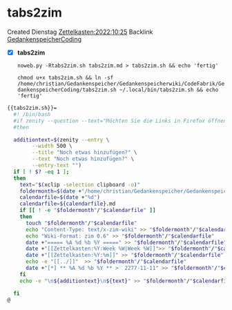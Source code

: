 # tabs2zim
Created Dienstag [Zettelkasten:2022:10:25]()
Backlink [GedankenspeicherCoding](../GedankenspeicherCoding.md)

- [X] **tabs2zim**


  ``noweb.py -Rtabs2zim.sh tabs2zim.md > tabs2zim.sh && echo 'fertig'``

  ``chmod u+x tabs2zim.sh && ln -sf /home/christian/Gedankenspeicher/Gedankenspeicherwiki/CodeFabrik/GedankenspeicherCoding/tabs2zim.sh ~/.local/bin/tabs2zim.sh && echo 'fertig'``

```bash
{{tabs2zim.sh}}=
  #! /bin/bash
  #if zenity --question --text="Möchten Sie die Links in Firefox öffnen?"
  #then 

  additiontext=$(zenity --entry \
        --width 500 \
        --title "Noch etwas hinzufügen?" \
        --text "Noch etwas hinzufügen?" \
        --entry-text "")
  if [ ! $? -eq 1 ]; 
  then
    text="$(xclip -selection clipboard -o)"
    foldermonth=$(date +"/home/christian/Gedankenspeicher/Gedankenspeicherwiki/Zettelkasten/%Y/%m")
    calendarfile=$(date +"%d")
    calendarfile=${calendarfile}.md
    if [[ ! -e "$foldermonth"/"$calendarfile" ]] 
    then
      touch "$foldermonth"/"$calendarfile"
      echo "Content-Type: text/x-zim-wiki" >> "$foldermonth"/"$calendarfile"
      echo "Wiki-Format: zim 0.6" >> "$foldermonth"/"$calendarfile"
      date +"===== %A %d %b %Y =====" >> "$foldermonth"/"$calendarfile"
      date +"[[Zettelkasten:%Y:Week %W|Week %W]]">> "$foldermonth"/"$calendarfile"
      date +"[[Zettelkasten:%Y:%m]]" >> "$foldermonth"/"$calendarfile"
      echo -e "[[../]]"  >> "$foldermonth"/"$calendarfile"
      date +"[*] ** %A %d %b %Y ** >  2277-11-11" >> "$foldermonth"/"$calendarfile"
    fi
    echo -e "\n${additiontext}\n${text}" >> "$foldermonth"/"$calendarfile"

  fi
@
```

